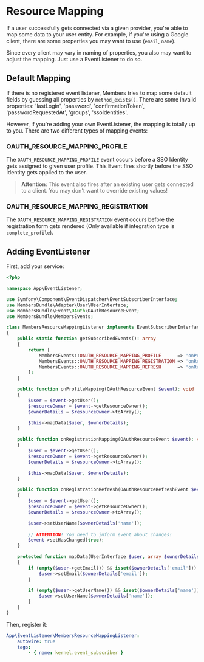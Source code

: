 # Resource Mapping
If a user successfully gets connected via a given provider, you're able to map some data to your user entity.
For example, if you're using a Google client, there are some properties you may want to use (`email`, `name`).

Since every client may vary in naming of properties, you also may want to adjust the mapping. Just use a EventListener to do so.

## Default Mapping
If there is no registered event listener, Members tries to map some default fields by guessing all properties by `method_exists()`.
There are some invalid properties: 'lastLogin', 'password', 'confirmationToken', 'passwordRequestedAt', 'groups', 'ssoIdentities'.

However, if you're adding your own EventListener, the mapping is totally up to you.
There are two different types of mapping events:

### OAUTH_RESOURCE_MAPPING_PROFILE
The `OAUTH_RESOURCE_MAPPING_PROFILE` event occurs before a SSO Identity gets assigned to given user profile.
This Event fires shortly before the SSO Identity gets applied to the user. 

> **Attention**: This event also fires after an existing user gets connected to a client. You may don't want to override existing values! 

### OAUTH_RESOURCE_MAPPING_REGISTRATION
The `OAUTH_RESOURCE_MAPPING_REGISTRATION` event occurs before the registration form gets rendered 
(Only available if integration type is `complete_profile`).

## Adding EventListener
First, add your service:

```php
<?php

namespace App\EventListener;

use Symfony\Component\EventDispatcher\EventSubscriberInterface;
use MembersBundle\Adapter\User\UserInterface;
use MembersBundle\Event\OAuth\OAuthResourceEvent;
use MembersBundle\MembersEvents;

class MembersResourceMappingListener implements EventSubscriberInterface
{
    public static function getSubscribedEvents(): array
    {
        return [
            MembersEvents::OAUTH_RESOURCE_MAPPING_PROFILE      => 'onProfileMapping',
            MembersEvents::OAUTH_RESOURCE_MAPPING_REGISTRATION => 'onRegistrationMapping',
            MembersEvents::OAUTH_RESOURCE_MAPPING_REFRESH      => 'onRegistrationRefresh',
        ];
    }

    public function onProfileMapping(OAuthResourceEvent $event): void
    {
        $user = $event->getUser();
        $resourceOwner = $event->getResourceOwner();
        $ownerDetails = $resourceOwner->toArray();

        $this->mapData($user, $ownerDetails);
    }

    public function onRegistrationMapping(OAuthResourceEvent $event): void
    {
        $user = $event->getUser();
        $resourceOwner = $event->getResourceOwner();
        $ownerDetails = $resourceOwner->toArray();

        $this->mapData($user, $ownerDetails);
    }

    public function onRegistrationRefresh(OAuthResourceRefreshEvent $event)
    {
        $user = $event->getUser();
        $resourceOwner = $event->getResourceOwner();
        $ownerDetails = $resourceOwner->toArray();

        $user->setUserName($ownerDetails['name']);
        
        // ATTENTION! You need to inform event about changes!
        $event->setHasChanged(true);
    }

    protected function mapData(UserInterface $user, array $ownerDetails): void
    {
        if (empty($user->getEmail()) && isset($ownerDetails['email'])) {
            $user->setEmail($ownerDetails['email']);
        }

        if (empty($user->getUserName()) && isset($ownerDetails['name'])) {
            $user->setUserName($ownerDetails['name']);
        }
    }
}
```

Then, register it:

```yaml
App\EventListener\MembersResourceMappingListener:
    autowire: true
    tags:
        - { name: kernel.event_subscriber }
```